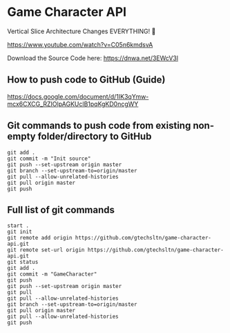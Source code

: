 # Game Character API

Vertical Slice Architecture Changes EVERYTHING! 🤯

https://www.youtube.com/watch?v=C05n6kmdsvA

Download the Source Code here: https://dnwa.net/3EWcV3l

## How to push code to GitHub (Guide)

https://docs.google.com/document/d/1IK3qYmw-mcx6CXCG_RZIOlpAGKUclB1pqKgKD0ncgWY

## Git commands to push code from existing non-empty folder/directory to GitHub
```
git add .
git commit -m "Init source"
git push --set-upstream origin master
git branch --set-upstream-to=origin/master
git pull --allow-unrelated-histories
git pull origin master
git push
```

## Full list of git commands
```
start .
git init
git remote add origin https://github.com/gtechsltn/game-character-api.git
git remote set-url origin https://github.com/gtechsltn/game-character-api.git
git status
git add .
git commit -m "GameCharacter"
git push
git push --set-upstream origin master
git pull
git pull --allow-unrelated-histories
git branch --set-upstream-to=origin/master
git pull origin master
git pull --allow-unrelated-histories
git push
```
